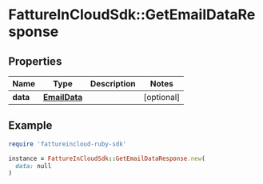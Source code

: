 # FattureInCloudSdk::GetEmailDataResponse

## Properties

| Name | Type | Description | Notes |
| ---- | ---- | ----------- | ----- |
| **data** | [**EmailData**](EmailData.md) |  | [optional] |

## Example

```ruby
require 'fattureincloud-ruby-sdk'

instance = FattureInCloudSdk::GetEmailDataResponse.new(
  data: null
)
```

